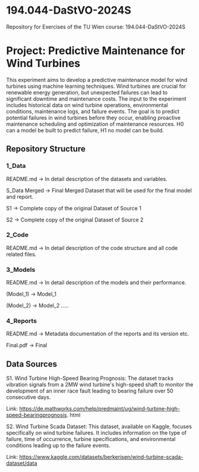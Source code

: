 # 194.044-DaStVO-2024S
Repository for Exercises of the TU Wien course: 194.044-DaStVO-2024S

# Project: Predictive Maintenance for Wind Turbines

This experiment aims to develop a predictive maintenance model for wind turbines using machine
learning techniques. Wind turbines are crucial for renewable energy generation, but unexpected
failures can lead to significant downtime and maintenance costs. The input to the experiment
includes historical data on wind turbine operations, environmental conditions, maintenance logs,
and failure events. The goal is to predict potential failures in wind turbines before they occur,
enabling proactive maintenance scheduling and optimization of maintenance resources. H0 can a
model be built to predict failure, H1 no model can be build.

## Repository Structure

### 1_Data
README.md -> In detail description of the datasets and variables.

S_Data Merged -> Final Merged Dataset that will be used for the final model and report.

S1 -> Complete copy of the original Dataset of Source 1

S2 -> Complete copy of the original Dataset of Source 2

### 2_Code
README.md -> In detail description of the code structure and all code related files.

### 3_Models
README.md ->  In detail description of the models and their performance.

(Model_1) -> Model_1 

(Model_2) -> Model_2
.....

### 4_Reports
README.md -> Metadata documentation of the reports and its version etc. 

Final.pdf -> Final

## Data Sources

S1. Wind Turbine High-Speed Bearing Prognosis: The dataset tracks vibration signals from a 2MW
wind turbine's high-speed shaft to monitor the development of an inner race fault leading to
bearing failure over 50 consecutive days.

Link: https://de.mathworks.com/help/predmaint/ug/wind-turbine-high-speed-bearingprognosis.
html

S2. Wind Turbine Scada Dataset: This dataset, available on Kaggle, focuses specifically on wind
turbine failures. It includes information on the type of failure, time of occurrence, turbine
specifications, and environmental conditions leading up to the failure events.

Link: https://www.kaggle.com/datasets/berkerisen/wind-turbine-scada-dataset/data






